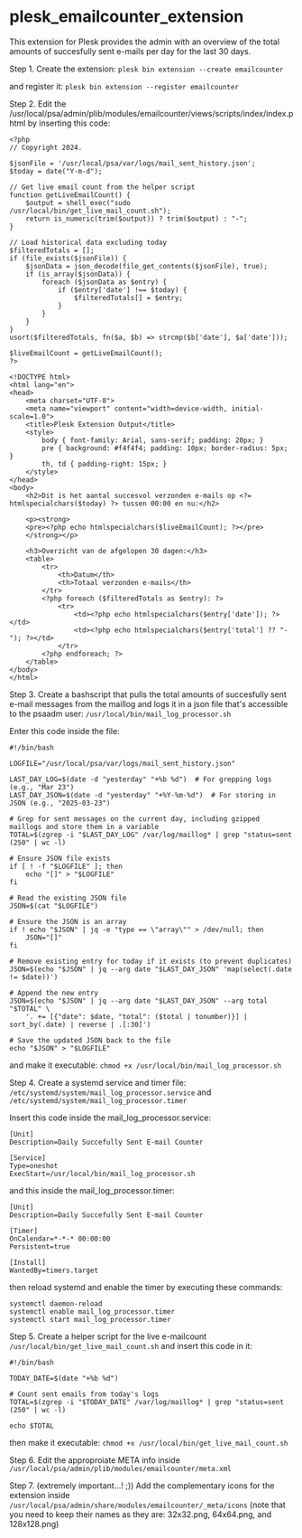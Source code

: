 # plesk_emailcounter_extension
This extension for Plesk provides the admin with an overview of the total amounts of succesfully sent e-mails per day for the last 30 days.

Step 1.
Create the extension:
`plesk bin extension --create emailcounter`

and register it: `plesk bin extension --register emailcounter`

Step 2.
Edit the /usr/local/psa/admin/plib/modules/emailcounter/views/scripts/index/index.phtml by inserting this code:
```
<?php
// Copyright 2024.

$jsonFile = '/usr/local/psa/var/logs/mail_sent_history.json';
$today = date("Y-m-d");

// Get live email count from the helper script
function getLiveEmailCount() {
    $output = shell_exec("sudo /usr/local/bin/get_live_mail_count.sh");
    return is_numeric(trim($output)) ? trim($output) : "-";
}

// Load historical data excluding today
$filteredTotals = [];
if (file_exists($jsonFile)) {
    $jsonData = json_decode(file_get_contents($jsonFile), true);
    if (is_array($jsonData)) {
        foreach ($jsonData as $entry) {
            if ($entry['date'] !== $today) {
                $filteredTotals[] = $entry;
            }
        }
    }
}
usort($filteredTotals, fn($a, $b) => strcmp($b['date'], $a['date']));

$liveEmailCount = getLiveEmailCount();
?>

<!DOCTYPE html>
<html lang="en">
<head>
    <meta charset="UTF-8">
    <meta name="viewport" content="width=device-width, initial-scale=1.0">
    <title>Plesk Extension Output</title>
    <style>
        body { font-family: Arial, sans-serif; padding: 20px; }
        pre { background: #f4f4f4; padding: 10px; border-radius: 5px; }
        th, td { padding-right: 15px; }
    </style>
</head>
<body>
    <h2>Dit is het aantal succesvol verzonden e-mails op <?= htmlspecialchars($today) ?> tussen 00:00 en nu:</h2>

    <p><strong>
    <pre><?php echo htmlspecialchars($liveEmailCount); ?></pre>
    </strong></p>

    <h3>Overzicht van de afgelopen 30 dagen:</h3>
    <table>
        <tr>
            <th>Datum</th>
            <th>Totaal verzonden e-mails</th>
        </tr>
        <?php foreach ($filteredTotals as $entry): ?>
            <tr>
                <td><?php echo htmlspecialchars($entry['date']); ?></td>
                <td><?php echo htmlspecialchars($entry['total'] ?? "-"); ?></td>
            </tr>
        <?php endforeach; ?>
    </table>
</body>
</html>
```

Step 3.
Create a bashscript that pulls the total amounts of succesfully sent e-mail messages from the maillog and logs it in a json file that's accessible to the psaadm user: `/usr/local/bin/mail_log_processor.sh`

Enter this code inside the file:
```
#!/bin/bash

LOGFILE="/usr/local/psa/var/logs/mail_sent_history.json"

LAST_DAY_LOG=$(date -d "yesterday" "+%b %d")  # For grepping logs (e.g., "Mar 23")
LAST_DAY_JSON=$(date -d "yesterday" "+%Y-%m-%d")  # For storing in JSON (e.g., "2025-03-23")

# Grep for sent messages on the current day, including gzipped maillogs and store them in a variable
TOTAL=$(zgrep -i "$LAST_DAY_LOG" /var/log/maillog* | grep "status=sent (250" | wc -l)

# Ensure JSON file exists
if [ ! -f "$LOGFILE" ]; then
    echo "[]" > "$LOGFILE"
fi

# Read the existing JSON file
JSON=$(cat "$LOGFILE")

# Ensure the JSON is an array
if ! echo "$JSON" | jq -e "type == \"array\"" > /dev/null; then
    JSON="[]"
fi

# Remove existing entry for today if it exists (to prevent duplicates)
JSON=$(echo "$JSON" | jq --arg date "$LAST_DAY_JSON" 'map(select(.date != $date))')

# Append the new entry
JSON=$(echo "$JSON" | jq --arg date "$LAST_DAY_JSON" --arg total "$TOTAL" \
    '. += [{"date": $date, "total": ($total | tonumber)}] | sort_by(.date) | reverse | .[:30]')

# Save the updated JSON back to the file
echo "$JSON" > "$LOGFILE"
```
and make it executable: `chmod +x /usr/local/bin/mail_log_processor.sh`

Step 4.
Create a systemd service and timer file: `/etc/systemd/system/mail_log_processor.service` and `/etc/systemd/system/mail_log_processor.timer`

Insert this code inside the mail_log_processor.service:
```
[Unit]
Description=Daily Succefully Sent E-mail Counter

[Service]
Type=oneshot
ExecStart=/usr/local/bin/mail_log_processor.sh
```

and this inside the mail_log_processor.timer:
```
[Unit]
Description=Daily Succefully Sent E-mail Counter

[Timer]
OnCalendar=*-*-* 00:00:00
Persistent=true

[Install]
WantedBy=timers.target
```

then reload systemd and enable the timer by executing these commands:
```
systemctl daemon-reload
systemctl enable mail_log_processor.timer
systemctl start mail_log_processor.timer
```

Step 5.
Create a helper script for the live e-mailcount `/usr/local/bin/get_live_mail_count.sh` and insert this code in it:
```
#!/bin/bash

TODAY_DATE=$(date "+%b %d")

# Count sent emails from today's logs
TOTAL=$(zgrep -i "$TODAY_DATE" /var/log/maillog* | grep "status=sent (250" | wc -l)

echo $TOTAL
```
then make it executable:
`chmod +x /usr/local/bin/get_live_mail_count.sh`

Step 6.
Edit the approproiate META info inside `/usr/local/psa/admin/plib/modules/emailcounter/meta.xml`

Step 7. (extremely important...! ;))
Add the complementary icons for the extension inside `/usr/local/psa/admin/share/modules/emailcounter/_meta/icons`
(note that you need to keep their names as they are: 32x32.png, 64x64.png, and 128x128.png)
